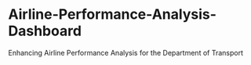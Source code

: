 # Airline-Performance-Analysis-Dashboard
Enhancing Airline Performance Analysis for the Department of Transport

